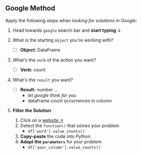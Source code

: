 ## Google Method

Apply the following steps when *looking for solutions in Google*:

1. Head towards `google` search bar and **start typing** ↓

2. What is the starting `object` you're working with?

    - [ ] **Object:** DataFrame

3. What's the `verb` of the action you want?

    - [ ] **Verb:** count

4. What's the `result` you want?

    - [ ] **Result:** number ...
        - *let google think for you*
        - dataframe count occurrences in column

6. **Filter the Solution**
    1. Click on a [website ↗︎](https://stackoverflow.com/questions/20076195/what-is-the-most-efficient-way-of-counting-occurrences-in-pandas)
    2. Detect the `function()` that solves your problem
        - `df['word'].value_counts()` 
    2. **Copy-paste** the code into Python
    3. **Adapt the `parameters`** for your problem
        - `df['your_column'].value_counts()`